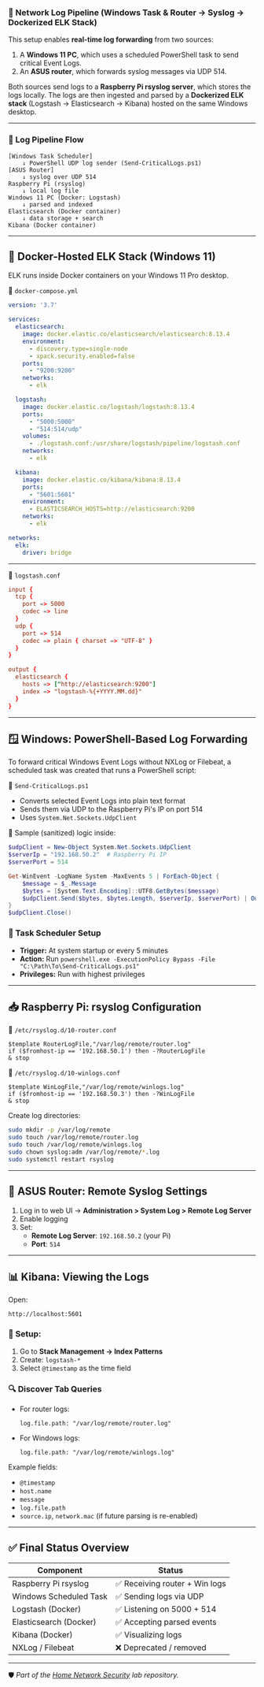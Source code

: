 ### 📡 Network Log Pipeline (Windows Task & Router → Syslog → Dockerized ELK Stack)

This setup enables **real-time log forwarding** from two sources:
1. A **Windows 11 PC**, which uses a scheduled PowerShell task to send critical Event Logs.
2. An **ASUS router**, which forwards syslog messages via UDP 514.

Both sources send logs to a **Raspberry Pi rsyslog server**, which stores the logs locally. The logs are then ingested and parsed by a **Dockerized ELK stack** (Logstash → Elasticsearch → Kibana) hosted on the same Windows desktop.

---

### 🔄 Log Pipeline Flow

```
[Windows Task Scheduler]
    ↓ PowerShell UDP log sender (Send-CriticalLogs.ps1)
[ASUS Router]
    ↓ syslog over UDP 514
Raspberry Pi (rsyslog)
    ↓ local log file
Windows 11 PC (Docker: Logstash)
    ↓ parsed and indexed
Elasticsearch (Docker container)
    ↓ data storage + search
Kibana (Docker container)
```

---

## 🐳 Docker-Hosted ELK Stack (Windows 11)

ELK runs inside Docker containers on your Windows 11 Pro desktop.

📄 `docker-compose.yml`
```yaml
version: '3.7'

services:
  elasticsearch:
    image: docker.elastic.co/elasticsearch/elasticsearch:8.13.4
    environment:
      - discovery.type=single-node
      - xpack.security.enabled=false
    ports:
      - "9200:9200"
    networks:
      - elk

  logstash:
    image: docker.elastic.co/logstash/logstash:8.13.4
    ports:
      - "5000:5000"
      - "514:514/udp"
    volumes:
      - ./logstash.conf:/usr/share/logstash/pipeline/logstash.conf
    networks:
      - elk

  kibana:
    image: docker.elastic.co/kibana/kibana:8.13.4
    ports:
      - "5601:5601"
    environment:
      - ELASTICSEARCH_HOSTS=http://elasticsearch:9200
    networks:
      - elk

networks:
  elk:
    driver: bridge
```

---

📄 `logstash.conf`
```conf
input {
  tcp {
    port => 5000
    codec => line
  }
  udp {
    port => 514
    codec => plain { charset => "UTF-8" }
  }
}

output {
  elasticsearch {
    hosts => ["http://elasticsearch:9200"]
    index => "logstash-%{+YYYY.MM.dd}"
  }
}
```

---

## 🪟 Windows: PowerShell-Based Log Forwarding

To forward critical Windows Event Logs without NXLog or Filebeat, a scheduled task was created that runs a PowerShell script:

📄 `Send-CriticalLogs.ps1`
- Converts selected Event Logs into plain text format
- Sends them via UDP to the Raspberry Pi's IP on port 514
- Uses `System.Net.Sockets.UdpClient`

🔧 Sample (sanitized) logic inside:
```powershell
$udpClient = New-Object System.Net.Sockets.UdpClient
$serverIp = "192.168.50.2"  # Raspberry Pi IP
$serverPort = 514

Get-WinEvent -LogName System -MaxEvents 5 | ForEach-Object {
    $message = $_.Message
    $bytes = [System.Text.Encoding]::UTF8.GetBytes($message)
    $udpClient.Send($bytes, $bytes.Length, $serverIp, $serverPort) | Out-Null
}
$udpClient.Close()
```

### 📅 Task Scheduler Setup
- **Trigger:** At system startup or every 5 minutes
- **Action:** Run `powershell.exe -ExecutionPolicy Bypass -File "C:\Path\To\Send-CriticalLogs.ps1"`
- **Privileges:** Run with highest privileges

---

## 📥 Raspberry Pi: rsyslog Configuration

📄 `/etc/rsyslog.d/10-router.conf`
```rsyslog
$template RouterLogFile,"/var/log/remote/router.log"
if ($fromhost-ip == '192.168.50.1') then -?RouterLogFile
& stop
```

📄 `/etc/rsyslog.d/10-winlogs.conf`
```rsyslog
$template WinLogFile,"/var/log/remote/winlogs.log"
if ($fromhost-ip == '192.168.50.3') then -?WinLogFile
& stop
```

Create log directories:
```bash
sudo mkdir -p /var/log/remote
sudo touch /var/log/remote/router.log
sudo touch /var/log/remote/winlogs.log
sudo chown syslog:adm /var/log/remote/*.log
sudo systemctl restart rsyslog
```

---

## 📶 ASUS Router: Remote Syslog Settings

1. Log in to web UI → **Administration > System Log > Remote Log Server**
2. Enable logging
3. Set:
   - **Remote Log Server**: `192.168.50.2` (your Pi)
   - **Port**: `514`

---

## 📊 Kibana: Viewing the Logs

Open:
```
http://localhost:5601
```

### 🔧 Setup:
1. Go to **Stack Management → Index Patterns**
2. Create: `logstash-*`
3. Select `@timestamp` as the time field

### 🔍 Discover Tab Queries
- For router logs:
  ```
  log.file.path: "/var/log/remote/router.log"
  ```
- For Windows logs:
  ```
  log.file.path: "/var/log/remote/winlogs.log"
  ```

Example fields:
- `@timestamp`
- `host.name`
- `message`
- `log.file.path`
- `source.ip`, `network.mac` (if future parsing is re-enabled)

---

## ✅ Final Status Overview

| Component                | Status                     |
|--------------------------|----------------------------|
| Raspberry Pi rsyslog     | ✅ Receiving router + Win logs |
| Windows Scheduled Task   | ✅ Sending logs via UDP     |
| Logstash (Docker)        | ✅ Listening on 5000 + 514   |
| Elasticsearch (Docker)   | ✅ Accepting parsed events   |
| Kibana (Docker)          | ✅ Visualizing logs          |
| NXLog / Filebeat         | ❌ Deprecated / removed      |

---

🛡️ *Part of the [Home Network Security](https://github.com/SecOpsPete/home-network-security) lab repository.*
